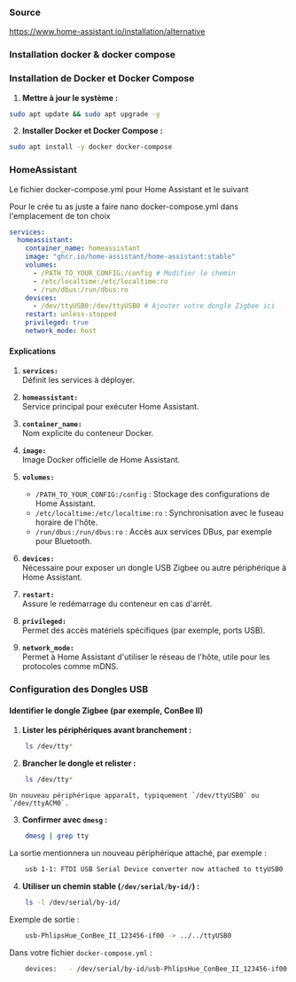 
### Source

https://www.home-assistant.io/installation/alternative
### Installation docker & docker compose

### **Installation de Docker et Docker Compose**

1. **Mettre à jour le système :**

```bash
sudo apt update && sudo apt upgrade -y
```

2. **Installer Docker et Docker Compose :**
    
```bash
sudo apt install -y docker docker-compose
```

### HomeAssistant

Le fichier docker-compose.yml pour Home Assistant et le suivant 

Pour le crée tu as juste a faire nano docker-compose.yml dans l'emplacement de ton choix

```yaml
services:
  homeassistant:
    container_name: homeassistant
    image: "ghcr.io/home-assistant/home-assistant:stable"
    volumes:
      - /PATH_TO_YOUR_CONFIG:/config # Modifier le chemin
      - /etc/localtime:/etc/localtime:ro
      - /run/dbus:/run/dbus:ro
    devices:
      - /dev/ttyUSB0:/dev/ttyUSB0 # Ajouter votre dongle Zigbee ici
    restart: unless-stopped
    privileged: true
    network_mode: host
```
#### **Explications**

1. **`services:`**  
    Définit les services à déployer.
    
2. **`homeassistant:`**  
    Service principal pour exécuter Home Assistant.
    
3. **`container_name:`**  
    Nom explicite du conteneur Docker.
    
4. **`image:`**  
    Image Docker officielle de Home Assistant.
    
5. **`volumes:`**
    - `/PATH_TO_YOUR_CONFIG:/config` : Stockage des configurations de Home Assistant.
    - `/etc/localtime:/etc/localtime:ro` : Synchronisation avec le fuseau horaire de l'hôte.
    - `/run/dbus:/run/dbus:ro` : Accès aux services DBus, par exemple pour Bluetooth.
7. **`devices:`**  
    Nécessaire pour exposer un dongle USB Zigbee ou autre périphérique à Home Assistant.
    
7. **`restart:`**  
    Assure le redémarrage du conteneur en cas d'arrêt.
    
8. **`privileged:`**  
    Permet des accès matériels spécifiques (par exemple, ports USB).
    
9. **`network_mode:`**  
    Permet à Home Assistant d'utiliser le réseau de l'hôte, utile pour les protocoles comme mDNS.

### **Configuration des Dongles USB**

#### Identifier le dongle Zigbee (par exemple, ConBee II)

1. **Lister les périphériques avant branchement :**
   
```bash
    ls /dev/tty*
```
    
2. **Brancher le dongle et relister :**
    
```bash
    ls /dev/tty*
```
    
    Un nouveau périphérique apparaît, typiquement `/dev/ttyUSB0` ou `/dev/ttyACM0`.
    
3. **Confirmer avec `dmesg` :**
    
```bash
    dmesg | grep tty
```
    
La sortie mentionnera un nouveau périphérique attaché, par exemple :
    
```bash
    usb 1-1: FTDI USB Serial Device converter now attached to ttyUSB0
```
    
4. **Utiliser un chemin stable (`/dev/serial/by-id/`) :**
    
```bash
    ls -l /dev/serial/by-id/
```
Exemple de sortie :
    
```bash
    usb-PhlipsHue_ConBee_II_123456-if00 -> ../../ttyUSB0
```
    
Dans votre fichier `docker-compose.yml` :
    
```bash
    devices:   - /dev/serial/by-id/usb-PhlipsHue_ConBee_II_123456-if00:/dev/ttyUSB0
```


